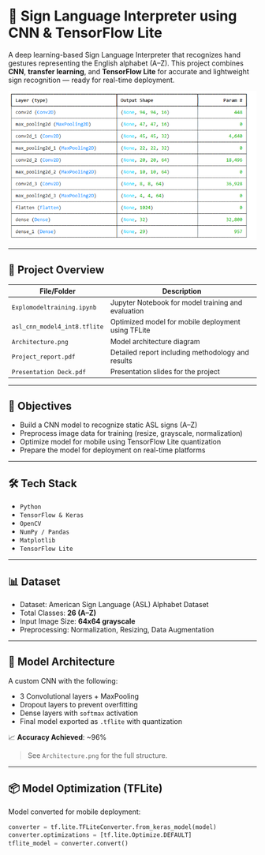 
# 🤟 Sign Language Interpreter using CNN & TensorFlow Lite

A deep learning-based Sign Language Interpreter that recognizes hand gestures representing the English alphabet (A–Z). This project combines **CNN**, **transfer learning**, and **TensorFlow Lite** for accurate and lightweight sign recognition — ready for real-time deployment.

![Architecture](./Architecture.png)

---

## 📂 Project Overview

| File/Folder                 | Description                                              |
|----------------------------|----------------------------------------------------------|
| `Explomodeltraining.ipynb` | Jupyter Notebook for model training and evaluation       |
| `asl_cnn_model4_int8.tflite` | Optimized model for mobile deployment using TFLite       |
| `Architecture.png`         | Model architecture diagram                              |
| `Project_report.pdf`       | Detailed report including methodology and results        |
| `Presentation Deck.pdf`    | Presentation slides for the project                     |

---

## 🎯 Objectives

- Build a CNN model to recognize static ASL signs (A–Z)
- Preprocess image data for training (resize, grayscale, normalization)
- Optimize model for mobile using TensorFlow Lite quantization
- Prepare the model for deployment on real-time platforms

---

## 🛠️ Tech Stack

- `Python`
- `TensorFlow & Keras`
- `OpenCV`
- `NumPy / Pandas`
- `Matplotlib`
- `TensorFlow Lite`

---

## 📊 Dataset

- Dataset: American Sign Language (ASL) Alphabet Dataset
- Total Classes: **26 (A–Z)**
- Input Image Size: **64x64 grayscale**
- Preprocessing: Normalization, Resizing, Data Augmentation

---

## 🧠 Model Architecture

A custom CNN with the following:
- 3 Convolutional layers + MaxPooling
- Dropout layers to prevent overfitting
- Dense layers with `softmax` activation
- Final model exported as `.tflite` with quantization

📈 **Accuracy Achieved**: ~96%

> See `Architecture.png` for the full structure.

---

## 📦 Model Optimization (TFLite)

Model converted for mobile deployment:
```python
converter = tf.lite.TFLiteConverter.from_keras_model(model)
converter.optimizations = [tf.lite.Optimize.DEFAULT]
tflite_model = converter.convert()

